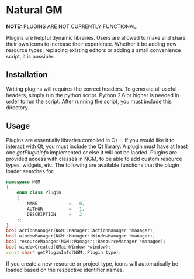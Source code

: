 ﻿Natural GM
==========

__NOTE:__ PLUGINS ARE NOT CURRENTLY FUNCTIONAL.

Plugins are helpful dynamic libraries. Users are allowed to make and
share their own icons to increase their experience. Whether it be
adding new resource types, replacing existing editors or adding a
small convenience script, it is possible.

Installation
------------

Writing plugins will requires the correct headers. To generate all
useful headers, simply run the python script. Python 2.6 or higher is
needed in order to run the script. After running the script, you
must include this directory.


Usage
-----

Plugins are essentially libraries compiled in C++. If you would like
it to interact with Qt, you must include the Qt library. A plugin must
have at least one _getPluginInfo_ implemented or else it will not be
laoded. Plugins are provided access with classes in NGM, to be able to
add custom resource types, widgets, etc. The following are available
functions that the plugin loader searches for:

```c++
namespace NGM
{
	enum class Plugin
	{
		NAME			=	0,
		AUTHOR			=	1,
		DESCRIPTION		=	2
	};
}
bool actionManager(NGM::Manager::ActionManager *manager);
bool windowManager(NGM::Manager::WindowManager *manager);
bool resourceManager(NGM::Manager::ResourceManager *manager);
bool windowCreated(QMainWindow *window);
const char* getPluginInfo(NGM::Plugin type);
```

If you create a new resource or project type, icons will automatically
be loaded based on the respective identifier names.